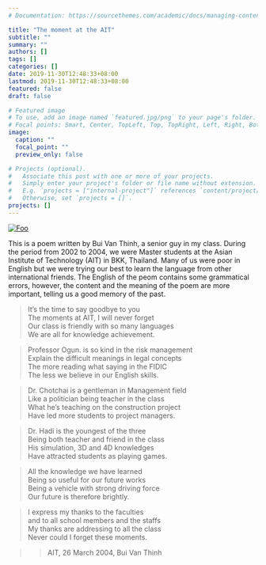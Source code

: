 ```yaml
---
# Documentation: https://sourcethemes.com/academic/docs/managing-content/

title: "The moment at the AIT"
subtitle: ""
summary: ""
authors: []
tags: []
categories: []
date: 2019-11-30T12:48:33+08:00
lastmod: 2019-11-30T12:48:33+08:00
featured: false
draft: false

# Featured image
# To use, add an image named `featured.jpg/png` to your page's folder.
# Focal points: Smart, Center, TopLeft, Top, TopRight, Left, Right, BottomLeft, Bottom, BottomRight.
image:
  caption: ""
  focal_point: ""
  preview_only: false

# Projects (optional).
#   Associate this post with one or more of your projects.
#   Simply enter your project's folder or file name without extension.
#   E.g. `projects = ["internal-project"]` references `content/project/deep-learning/index.md`.
#   Otherwise, set `projects = []`.
projects: []
---
```


<a href="http://namkyodai.github.io" rel="some text">![Foo](https://www.marj3.com/wp-content/uploads/2018/04/WEB_AIT_Website-800x266.jpg)</a>

This is a poem written by Bui Van Thinh, a senior guy in my class. During the period from 2002 to 2004, we were Master students at the Asian Institute of Technology (AIT) in BKK, Thailand. Many of us were poor in English but we were trying our best to learn the language from other international friends. The English of the peom contains some grammatical errors, however, the content and the meaning of the poem are more important, telling us a good memory of the past.



> It’s the time to say goodbye to you\
The moments at AIT, I will never forget\
Our class is friendly with so many languages\
We are all for knowledge achievement.

> Professor Ogun. is so kind in the risk management\
Explain the difficult meanings in legal concepts\
The more reading what saying in the FIDIC\
The less we believe in our English skills.

> Dr. Chotchai is a gentleman in Management field\
Like a politician being teacher in the class\
What he’s teaching on the construction project\
Have led more students to project managers.

> Dr. Hadi is the youngest of the three\
Being both teacher and friend in the class\
His simulation, 3D and 4D knowledges\
Have attracted students as playing games.

> All the knowledge we have learned\
Being so useful for our future works\
Being a vehicle with strong driving force\
Our future is therefore brightly.

> I express my thanks to the faculties\
and to all school members and the staffs\
My thanks are addressing to all the class\
Never could I forget these moments.

> > AIT, 26 March 2004, Bui Van Thinh
